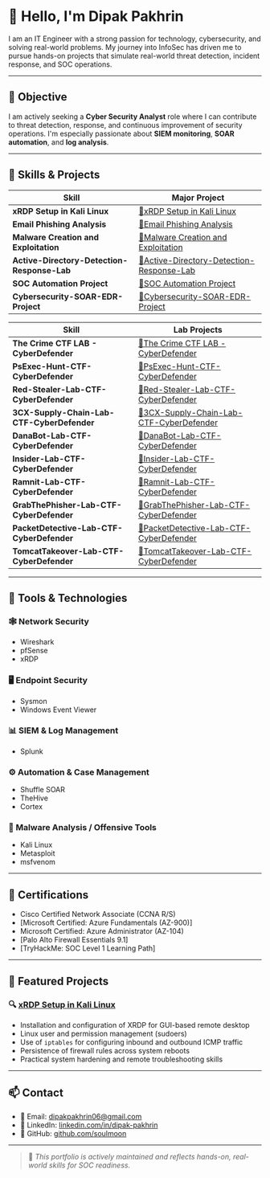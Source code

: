 # 👋 Hello, I'm **Dipak Pakhrin**

I am an IT Engineer with a strong passion for technology, cybersecurity, and solving real-world problems. My journey into InfoSec has driven me to pursue hands-on projects that simulate real-world threat detection, incident response, and SOC operations.

---

## 🎯 Objective

I am actively seeking a **Cyber Security Analyst** role where I can contribute to threat detection, response, and continuous improvement of security operations. I'm especially passionate about **SIEM monitoring**, **SOAR automation**, and **log analysis**.

---

## 🧠 Skills & Projects

| Skill | Major Project |
|-------|--------------------|
| **xRDP Setup in Kali Linux** | [🔗xRDP Setup in Kali Linux](https://github.com/soulmoon/xRDP-Setup) |
| **Email Phishing Analysis** | [🔗Email Phishing Analysis](https://github.com/soulmoon/Email-Phishing-Analysis) |
| **Malware Creation and Exploitation** | [🔗Malware Creation and Exploitation](https://github.com/soulmoon/Malware-Creation-and-Exploitation-using-Kali-and-Log-Analysis-using-Splunk) | 
| **Active-Directory-Detection-Response-Lab** | [🔗Active-Directory-Detection-Response-Lab](https://github.com/soulmoon/Active-Directory-Detection-Response-Lab) |
| **SOC Automation Project** | [🔗SOC Automation Project](https://github.com/soulmoon/SOC-Automation-Project) |
| **Cybersecurity-SOAR-EDR-Project** | [🔗Cybersecurity-SOAR-EDR-Project](https://github.com/soulmoon/Cybersecurity-SOAR-EDR-Project) | 

| Skill | Lab Projects |
|-------|--------------------|
| **The Crime CTF LAB - CyberDefender** | [🔗The Crime CTF LAB - CyberDefender](https://github.com/soulmoon/The-Crime-CTF-lab---CyberDefender) | 
| **PsExec-Hunt-CTF-CyberDefender** | [🔗PsExec-Hunt-CTF-CyberDefender](https://github.com/soulmoon/Psexec-Hunt) | 
| **Red-Stealer-Lab-CTF-CyberDefender** | [🔗Red-Stealer-Lab-CTF-CyberDefender](https://github.com/soulmoon/Red-Stealer-Lab) | 
| **3CX-Supply-Chain-Lab-CTF-CyberDefender** | [🔗3CX-Supply-Chain-Lab-CTF-CyberDefender](https://github.com/soulmoon/3CX-Supply-Chain-CTF-Lab/tree/main) | 
| **DanaBot-Lab-CTF-CyberDefender** | [🔗DanaBot-Lab-CTF-CyberDefender](https://github.com/soulmoon/DanaBot-Lab) |
| **Insider-Lab-CTF-CyberDefender** | [🔗Insider-Lab-CTF-CyberDefender]( https://github.com/soulmoon/Inside-Lab) |
| **Ramnit-Lab-CTF-CyberDefender** | [🔗Ramnit-Lab-CTF-CyberDefender](https://github.com/soulmoon/Ramnit-Lab) |
| **GrabThePhisher-Lab-CTF-CyberDefender** | [🔗GrabThePhisher-Lab-CTF-CyberDefender](https://github.com/soulmoon/GrabThePhisher/) | 
| **PacketDetective-Lab-CTF-CyberDefender** | [🔗PacketDetective-Lab-CTF-CyberDefender](https://github.com/soulmoon/PacketDetective) | 
| **TomcatTakeover-Lab-CTF-CyberDefender** | [🔗TomcatTakeover-Lab-CTF-CyberDefender](https://github.com/soulmoon/TomcatTakeover/) |
---

## 🧰 Tools & Technologies

### 🕸️ Network Security
- Wireshark
- pfSense
- xRDP

### 🖥️ Endpoint Security
- Sysmon
- Windows Event Viewer

### 📊 SIEM & Log Management
- Splunk


### ⚙️ Automation & Case Management
- Shuffle SOAR
- TheHive
- Cortex

### 🧪 Malware Analysis / Offensive Tools
- Kali Linux
- Metasploit
- msfvenom


---

## 📜 Certifications

- Cisco Certified Network Associate (CCNA R/S)
- [Microsoft Certified: Azure Fundamentals (AZ-900)]
- Microsoft Certified: Azure Administrator (AZ-104)
- [Palo Alto Firewall Essentials 9.1]
- [TryHackMe: SOC Level 1 Learning Path]
  

---

## 📂 Featured Projects

### 🔍 [xRDP Setup in Kali Linux](https://github.com/soulmoon/xRDP-Setup)
- Installation and configuration of XRDP for GUI-based remote desktop
- Linux user and permission management (sudoers)
- Use of `iptables` for configuring inbound and outbound ICMP traffic
- Persistence of firewall rules across system reboots
- Practical system hardening and remote troubleshooting skills

---

## 📫 Contact

- 📧 Email: dipakpakhrin06@gmail.com 
- 💼 LinkedIn: [linkedin.com/in/dipak-pakhrin](https://www.linkedin.com/in/dipak-pakhrin)  
- 📁 GitHub: [github.com/soulmoon](https://github.com/soulmoon)

---

> 🚨 *This portfolio is actively maintained and reflects hands-on, real-world skills for SOC readiness.*
